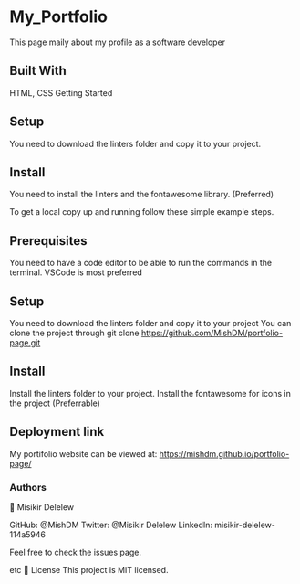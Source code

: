 # My_Portfolio
This page maily about my profile as a software developer

## Built With
HTML, CSS
Getting Started

## Setup
You need to download the linters folder and copy it to your project.

## Install
You need to install the linters and the fontawesome library. (Preferred)

To get a local copy up and running follow these simple example steps.

## Prerequisites
You need to have a code editor to be able to run the commands in the terminal. VSCode is most preferred

## Setup
You need to download the linters folder and copy it to your project You can clone the project through git clone https://github.com/MishDM/portfolio-page.git

## Install
Install the linters folder to your project. Install the fontawesome for icons in the project (Preferrable)
## Deployment link

My portifolio website can be viewed at: https://mishdm.github.io/portfolio-page/


### Authors
👤 Misikir Delelew

GitHub: @MishDM
Twitter: @Misikir Delelew
LinkedIn: misikir-delelew-114a5946

Feel free to check the issues page.

etc
📝 License
This project is MIT licensed.